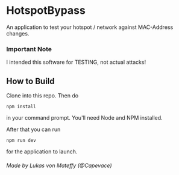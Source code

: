 # HotspotBypass

An application to test your hotspot / network against MAC-Address changes.

### Important Note
I intended this software for TESTING, not actual attacks!

## How to Build
Clone into this repo. Then do
```
npm install
```
in your command prompt. You'll need Node and NPM installed.

After that you can run
```
npm run dev
```
for the application to launch.

###### Made by Lukas von Mateffy (@Capevace)
